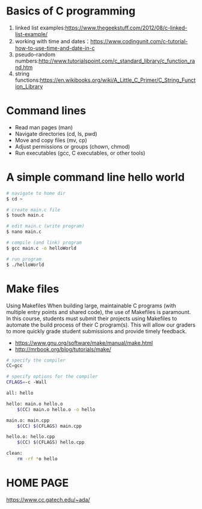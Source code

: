 # Basics of C programming
1. linked list examples:https://www.thegeekstuff.com/2012/08/c-linked-list-example/
2. working with time and dates：https://www.codingunit.com/c-tutorial-how-to-use-time-and-date-in-c
3. pseudo-random numbers:http://www.tutorialspoint.com/c_standard_library/c_function_rand.htm
4. string functions:https://en.wikibooks.org/wiki/A_Little_C_Primer/C_String_Function_Library

# Command lines
- Read man pages (man)
- Navigate directories (cd, ls, pwd)
- Move and copy files (mv, cp)
- Adjust permissions or groups (chown, chmod)
- Run executables (gcc, C executables, or other tools)

# A simple command line hello world
```bash
# navigate to home dir
$ cd ~

# create main.c file
$ touch main.c

# edit main.c (write program)
$ nano main.c

# compile (and link) program
$ gcc main.c -o helloWorld

# run program
$ ./helloWorld

```
# Make files
Using Makefiles
When building large, maintainable C programs (with multiple entry points and shared code), the use of Makefiles is paramount. In this course, students must submit their projects using Makefiles to automate the build process of their C program(s). This will allow our graders to more quickly grade student submissions and provide timely feedback.

- https://www.gnu.org/software/make/manual/make.html
- http://mrbook.org/blog/tutorials/make/

```bash
# specify the compiler
CC=gcc

# specify options for the compiler
CFLAGS=-c -Wall

all: hello

hello: main.o hello.o
    $(CC) main.o hello.o -o hello

main.o: main.cpp
    $(CC) $(CFLAGS) main.cpp

hello.o: hello.cpp
    $(CC) $(CFLAGS) hello.cpp

clean:
    rm -rf *o hello

```
# HOME PAGE
https://www.cc.gatech.edu/~ada/
